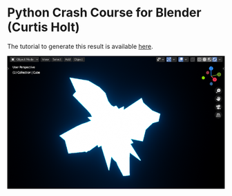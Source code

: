 # Python Crash Course for Blender (Curtis Holt)

The tutorial to generate this result is available [here](https://www.youtube.com/watch?v=XqX5wh4YeRw).

![modeling result](result.png)